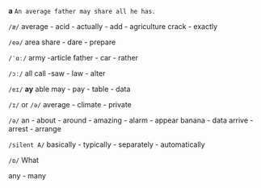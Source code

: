 **a**  `An average father may share all he has.`

`/æ/`
average - acid - actually - add - agriculture
crack - exactly

`/eə/`
area
share - dare - prepare 

`/ˈɑː/`
army -article
father - car - rather

`/ɔː/`
all
call -saw - law - alter

`/eɪ/`
**ay**
able
may - pay - table - data

`/ɪ/` or `/ə/`
average - climate - private

`/ə/`
an - about - around - amazing - alarm - appear
banana - data
arrive - arrest - arrange

`/silent A/`
basically - typically - separately - automatically

`/ɒ/`
What

any - many